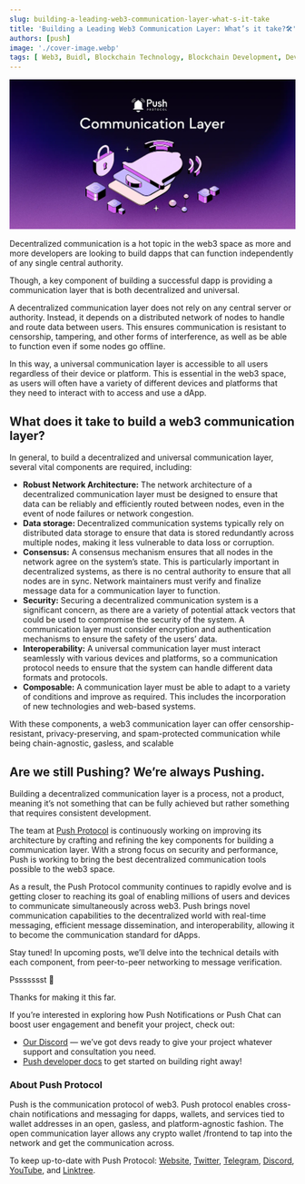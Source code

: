 ```yaml
---
slug: building-a-leading-web3-communication-layer-what-s-it-take
title: 'Building a Leading Web3 Communication Layer: What’s it take?🛠️'
authors: [push]
image: './cover-image.webp'
tags: [ Web3, Buidl, Blockchain Technology, Blockchain Development, Developer]
---
```

![Cover image of Building a Leading Web3 Communication Layer: What’s it take?🛠️](./cover-image.webp)

Decentralized communication is a hot topic in the web3 space as more and more developers are looking to build dapps that can function independently of any single central authority.

<!--truncate-->

Though, a key component of building a successful dapp is providing a communication layer that is both decentralized and universal.

A decentralized communication layer does not rely on any central server or authority. Instead, it depends on a distributed network of nodes to handle and route data between users. This ensures communication is resistant to censorship, tampering, and other forms of interference, as well as be able to function even if some nodes go offline.

In this way, a universal communication layer is accessible to all users regardless of their device or platform. This is essential in the web3 space, as users will often have a variety of different devices and platforms that they need to interact with to access and use a dApp.

## What does it take to build a web3 communication layer?
In general, to build a decentralized and universal communication layer, several vital components are required, including:

- <b>Robust Network Architecture:</b> The network architecture of a decentralized communication layer must be designed to ensure that data can be reliably and efficiently routed between nodes, even in the event of node failures or network congestion.
- <b>Data storage:</b> Decentralized communication systems typically rely on distributed data storage to ensure that data is stored redundantly across multiple nodes, making it less vulnerable to data loss or corruption.
- <b>Consensus:</b> A consensus mechanism ensures that all nodes in the network agree on the system’s state. This is particularly important in decentralized systems, as there is no central authority to ensure that all nodes are in sync. Network maintainers must verify and finalize message data for a communication layer to function.
- <b>Security:</b> Securing a decentralized communication system is a significant concern, as there are a variety of potential attack vectors that could be used to compromise the security of the system. A communication layer must consider encryption and authentication mechanisms to ensure the safety of the users’ data.
- <b>Interoperability:</b> A universal communication layer must interact seamlessly with various devices and platforms, so a communication protocol needs to ensure that the system can handle different data formats and protocols.
- <b>Composable:</b> A communication layer must be able to adapt to a variety of conditions and improve as required. This includes the incorporation of new technologies and web-based systems.

With these components, a web3 communication layer can offer censorship-resistant, privacy-preserving, and spam-protected communication while being chain-agnostic, gasless, and scalable

## Are we still Pushing? We’re always Pushing.
Building a decentralized communication layer is a process, not a product, meaning it’s not something that can be fully achieved but rather something that requires consistent development.

The team at [Push Protocol](https://push.org/) is continuously working on improving its architecture by crafting and refining the key components for building a communication layer. With a strong focus on security and performance, Push is working to bring the best decentralized communication tools possible to the web3 space.

As a result, the Push Protocol community continues to rapidly evolve and is getting closer to reaching its goal of enabling millions of users and devices to communicate simultaneously across web3. Push brings novel communication capabilities to the decentralized world with real-time messaging, efficient message dissemination, and interoperability, allowing it to become the communication standard for dApps.

Stay tuned! In upcoming posts, we’ll delve into the technical details with each component, from peer-to-peer networking to message verification.

Pssssssst 🤫

Thanks for making it this far.

If you’re interested in exploring how Push Notifications or Push Chat can boost user engagement and benefit your project, check out:

- [Our Discord](https://discord.gg/pushprotocol) — we’ve got devs ready to give your project whatever support and consultation you need.
- [Push developer docs](https://docs.push.org/developers/) to get started on building right away!

### About Push Protocol

Push is the communication protocol of web3. Push protocol enables cross-chain notifications and messaging for dapps, wallets, and services tied to wallet addresses in an open, gasless, and platform-agnostic fashion. The open communication layer allows any crypto wallet /frontend to tap into the network and get the communication across.

To keep up-to-date with Push Protocol: [Website](https://push.org/), [Twitter](https://twitter.com/pushprotocol), [Telegram](https://t.me/epnsproject), [Discord](https://discord.gg/pushprotocol), [YouTube](https://www.youtube.com/c/EthereumPushNotificationService), and [Linktree](https://linktr.ee/pushprotocol).
